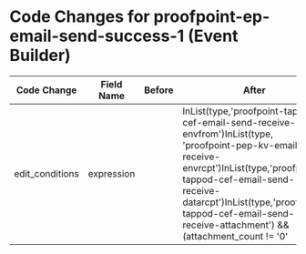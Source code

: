 # Code Changes for proofpoint-ep-email-send-success-1 (Event Builder)

| Code Change | Field Name | Before | After |
|-------------|------------|--------|-------|
| edit_conditions | expression |  | InList(type,'proofpoint-tappod-cef-email-send-receive-envfrom')InList(type, 'proofpoint-pep-kv-email-receive-envrcpt')InList(type,'proofpoint-tappod-cef-email-send-receive-datarcpt')InList(type,'proofpoint-tappod-cef-email-send-receive-attachment') && (attachment_count != '0' || exists(email_attachment))InList(type,'proofpoint-tappod-cef-email-send-receive-run')InList(type,'proofpoint-tappod-cef-email-send-receive-datafrom')InList(type,'proofpoint-tappod-cef-email-send-receive-msg') && InList(action, 'continue', 'redirect') && ContainsAny(direction, 'allow_relay', 'outbound') |